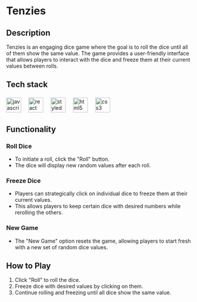# Tenzies

## Description

Tenzies is an engaging dice game where the goal is to roll the dice until all of them show the same value. The game provides a user-friendly interface that allows players to interact with the dice and freeze them at their current values between rolls.

<h2 align="left">Tech stack</h2>

###

<div align="left">
  <img src="https://cdn.jsdelivr.net/gh/devicons/devicon/icons/javascript/javascript-original.svg" height="40" alt="javascript logo"  />
  <img width="12" />
  <img src="https://cdn.jsdelivr.net/gh/devicons/devicon/icons/react/react-original.svg" height="40" alt="react logo"  />
  <img width="12" />
  <img src="https://skillicons.dev/icons?i=styledcomponents" height="40" alt="styledcomponents logo"  />
  <img width="12" />
  <img src="https://skillicons.dev/icons?i=html" height="40" alt="html5 logo"  />
  <img width="12" />
  <img src="https://skillicons.dev/icons?i=css" height="40" alt="css3 logo"  />
</div>

###

## Functionality

### Roll Dice

- To initiate a roll, click the "Roll" button.
- The dice will display new random values after each roll.

### Freeze Dice

- Players can strategically click on individual dice to freeze them at their current values.
- This allows players to keep certain dice with desired numbers while rerolling the others.

### New Game

- The "New Game" option resets the game, allowing players to start fresh with a new set of random dice values.

## How to Play

1. Click "Roll" to roll the dice.
2. Freeze dice with desired values by clicking on them.
3. Continue rolling and freezing until all dice show the same value.
